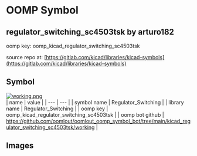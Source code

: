 # OOMP Symbol  
## regulator_switching_sc4503tsk  by arturo182  
  
oomp key: oomp_kicad_regulator_switching_sc4503tsk  
  
source repo at: [https://gitlab.com/kicad/libraries/kicad-symbols](https://gitlab.com/kicad/libraries/kicad-symbols)  
## Symbol  
  
[![working.png](working_600.png)](working.png)  
| name | value | 
| --- | --- | 
| symbol name | Regulator_Switching | 
| library name | Regulator_Switching | 
| oomp key | oomp_kicad_regulator_switching_sc4503tsk | 
| oomp bot github | https://github.com/oomlout/oomlout_oomp_symbol_bot/tree/main/kicad_regulator_switching_sc4503tsk/working | 
## Images  
